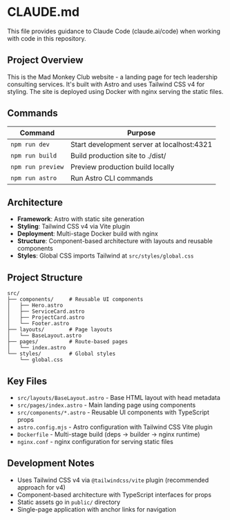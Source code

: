 # CLAUDE.md

This file provides guidance to Claude Code (claude.ai/code) when working with code in this repository.

## Project Overview

This is the Mad Monkey Club website - a landing page for tech leadership consulting services. It's built with Astro and uses Tailwind CSS v4 for styling. The site is deployed using Docker with nginx serving the static files.

## Commands

| Command | Purpose |
|---------|---------|
| `npm run dev` | Start development server at localhost:4321 |
| `npm run build` | Build production site to ./dist/ |
| `npm run preview` | Preview production build locally |
| `npm run astro` | Run Astro CLI commands |

## Architecture

- **Framework**: Astro with static site generation
- **Styling**: Tailwind CSS v4 via Vite plugin
- **Deployment**: Multi-stage Docker build with nginx
- **Structure**: Component-based architecture with layouts and reusable components
- **Styles**: Global CSS imports Tailwind at `src/styles/global.css`

## Project Structure

```
src/
├── components/     # Reusable UI components
│   ├── Hero.astro
│   ├── ServiceCard.astro
│   ├── ProjectCard.astro
│   └── Footer.astro
├── layouts/        # Page layouts
│   └── BaseLayout.astro
├── pages/          # Route-based pages
│   └── index.astro
└── styles/         # Global styles
    └── global.css
```

## Key Files

- `src/layouts/BaseLayout.astro` - Base HTML layout with head metadata
- `src/pages/index.astro` - Main landing page using components
- `src/components/*.astro` - Reusable UI components with TypeScript props
- `astro.config.mjs` - Astro configuration with Tailwind CSS Vite plugin
- `Dockerfile` - Multi-stage build (deps → builder → nginx runtime)
- `nginx.conf` - nginx configuration for serving static files

## Development Notes

- Uses Tailwind CSS v4 via `@tailwindcss/vite` plugin (recommended approach for v4)
- Component-based architecture with TypeScript interfaces for props
- Static assets go in `public/` directory
- Single-page application with anchor links for navigation